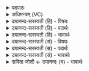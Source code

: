 <details><summary>पदपाठः</summary>

घृ॒ताची॑। अ॒सि॒। जु॒हूः। नाम्ना॑। सा। इ॒दम्। प्रि॒येण॑। धाम्ना॑। प्रि॒यम्। सदः॑। आ। सी॒द॒। घृ॒ताची॑। अ॒सि॒। उ॒प॒भृदित्यु॑प॒ऽभृत्। नाम्ना॑। सा। इ॒दम्। प्रि॒येण॑। धाम्ना॑। प्रि॒यम्। सदः॑। आ। सी॒द॒। घृ॒ताची॑। अ॒सि॒। ध्रु॒वा। नाम्ना॑। सा। इ॒दम्। प्रि॒येण॑। धाम्ना॑। प्रि॒यम्। सदः॑। आ। सी॒द॒। प्रि॒येण॑। धाम्ना॑। प्रि॒यम्। सदः॑। आ। सी॒द॒। ध्रु॒वा। अ॒स॒द॒न्। ऋ॒तस्य॑। योनौ॑। ता। वि॒ष्णो॒ऽइति॑ विष्णो। पा॒हि। पा॒हि। य॒ज्ञम्। पा॒हि। य॒ज्ञप॑ति॒मिति॑ य॒ज्ञऽप॑तिम्। पा॒हि। माम्। य॒ज्ञ॒न्य᳖मिति॑ यज्ञ॒ऽन्य᳖म्। ६।
</details>

<details><summary>अधिमन्त्रम् (VC)</summary>

- विष्णुः सर्वस्य
- परमेष्ठी प्रजापतिर्ऋषिः
- ब्राह्मी त्रिष्टुप्, निचृत् त्रिष्टुप्
- धैवतः
</details>

<details><summary>दयानन्द-सरस्वती (हि) - विषयः</summary>

फिर उक्त यज्ञ से क्या-क्या प्रिय सुख सिद्ध होता है, सो अगले मन्त्र में प्रकाशित किया है ॥
</details>

<details><summary>दयानन्द-सरस्वती (हि) - पदार्थः</summary>

पदार्थान्वयभाषाः -  जो [(नाम्ना)] (जुहूः) हवि अग्नि में डालने के लिये सुख की उत्पन्न करनेवाली (घृताची) घृत को प्राप्त करानेवाली आदान क्रिया (असि) है (सा) वह यज्ञ में युक्त की हुई सार ग्रहण की क्रिया है सो (प्रियेण) सुखों से तृप्त करनेवाला शोभायमान (धाम्ना) स्थान के साथ वर्त्तमान होके (इदम्) यह (प्रियम्) जिस में तृप्त करनेवाले (सदः) उत्तम-उत्तम सुखों को प्राप्त होते हैं, उन को (आसीद) सिद्ध करती है। जो (नाम्ना) प्रसिद्धि से (उपभृत) समीप प्राप्त हुए पदार्थों को धारण करने तथा (घृताची) जल को प्राप्त करानेवाली हस्तक्रिया (असि) है (सा) वह यज्ञ में युक्त की हुई (प्रियेण) प्रीति के हेतु (धाम्ना) स्थल से (इदम्) यह ओषधि आदि पदार्थों का समूह (प्रियम्) जो कि आरोग्यपूर्वक सुखदायक और (सदः) दुःखों का नाश करनेवाला है, उस को (आसीद) अच्छी प्रकार प्राप्त कराती है तथा जो [(नाम्ना)] (ध्रुवा) स्थिर सुखों वा (घृताची) आयु के निमित्त की देनेवाली विद्या (असि) होती है (सा) वह अच्छी प्रकार उत्तम कार्यों में युक्त की हुई (प्रियेण) प्रीति उत्पन्न करनेवाले [धाम्ना] स्थिरता के निमित्त से (इदम्) इस (प्रियम्) आनन्द करानेवाले जीवन वा (सदः) वस्तुओं को (आसीद) प्राप्त करती है। जिस क्रिया करके (प्रियेण) प्रसन्नता के करने हारे (धाम्ना) हृदय से (प्रियम्) प्रसन्नता करनेवाला (सदः) ज्ञान (आसीद) अच्छी प्रकार प्राप्त होता है, (सा) वह विज्ञानरीति सब को नित्य सिद्ध करनी चाहिये। हे (विष्णो) व्यापकेश्वर ! जैसे जो-जो (ऋतस्य योनौ) शुद्ध यज्ञ में (ध्रुवा) स्थिर वस्तु (असदन्) हो सके, वैसे ही [ता] उनकी निरन्तर (पाहि) रक्षा कीजिये तथा कृपा कर के [(यज्ञम्)] यज्ञ की (पाहि) रक्षा कीजिये (यज्ञन्यम्) यज्ञ प्राप्त करने (यज्ञपतिम्) यज्ञ को पालन करने हारे यजमान की (पाहि) रक्षा करो और यज्ञ को प्रकाशित करनेवाले (माम्) मुझे (च) भी (पाहि) पालिये ॥६॥
</details>

<details><summary>दयानन्द-सरस्वती (हि) - भावार्थः</summary>

भावार्थभाषाः -  जो यज्ञ पूर्वोक्त मन्त्र में वसु, रुद्र और आदित्य से सिद्ध होने के लिये कहा है, वह वायु और जल की शुद्धि के द्वारा सब स्थान और सब वस्तुओं को प्रीति कराने हारे उत्तम सुख को बढ़ानेवाले कर देता है, सब मनुष्यों को उनकी वृद्धि वा रक्षा के लिये व्यापक ईश्वर की प्रार्थना और सदा अच्छी प्रकार पुरुषार्थ करना चाहिये ॥६॥
</details>

<details><summary>दयानन्द-सरस्वती (सं) - विषयः</summary>

स किं किं प्रियं सुखं साधयतीत्युपदिश्यते ॥
</details>

<details><summary>दयानन्द-सरस्वती (सं) - पदार्थः</summary>

पदार्थान्वयभाषाः -  या जुहूर्नाम्ना घृताच्यसि भवति सा यज्ञे प्रयुक्ता सती प्रियेण धाम्ना सह वर्त्तमानमिदं प्रियं सद आसीद आसादयति। योपभृन्नाम्ना घृताच्य(स्य)स्ति, साऽथ यत्ते प्रयुक्ता सती प्रियेण धाम्नेदं प्रियं सद आसीद समन्तात् प्रापयति। या ध्रुवा नाम्ना घृताच्यसि भवति, सा सम्यक् स्थापिता सती प्रियेण धाम्नेदं प्रियं सद आसीद आगमयति। यथा क्रियया प्रियेण धाम्ना प्रियं सद आसीद समन्तात् प्राप्नोति। सा सर्वैर्नित्यं साध्या। हे विष्णो ! यथेमानि ऋतस्य योनौ ध्रुवा ध्रुवाणि वस्तून्यसदन् भवेयुस्तथैवैतानि निरन्तरं पाहि, तथा कृपया यज्ञं पाहि। यज्ञन्यं यज्ञपतिं पाहि यज्ञन्यं मां च पाहि ॥६॥
</details>

<details><summary>दयानन्द-सरस्वती (सं) - भावार्थः</summary>

भावार्थभाषाः -  यो यज्ञः पूर्वोक्ते मन्त्रे वसुरुद्रादित्यैः सिध्यति, स वायुजलशुद्धिद्वारा सर्वाणि स्थानानि सर्वाणि वस्तूनि च प्रियाणि निश्चलसुखसाधकानि ज्ञानवर्धकानि च करोति, तेषां वृद्धये रक्षणाय च सर्वैर्मनुष्यैर्व्यापकेश्वरस्य प्रार्थना सम्यक् पुरुषार्थश्च कर्त्तव्य इति ॥६॥
</details>

<details><summary>सविता जोशी ← दयानन्दः (म) - भावार्थः</summary>

भावार्थभाषाः -  पूर्वोक्त मंत्रात वसू, रुद्र, आदित्य इत्यादींद्वारे जो यज्ञ सिद्ध करावा असे सांगितलेले आहे. तो यज्ञ वायू व जलाची शुद्धी करतो आणि सर्व स्थाने व सर्व पदार्थ उत्तम व सुखकारक बनवितो त्यासाठी सर्व माणसांनी यज्ञाची वृद्धी व्हावी व रक्षण व्हावे यासाठी सर्वव्यापक ईश्वराची प्रार्थना करून चांगल्या प्रकारे पुरुषार्थ करावा.
</details>